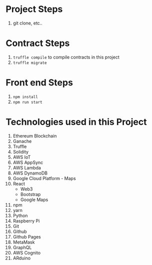 # Project Steps

1. git clone, etc..

# Contract Steps

1. `truffle compile` to compile contracts in this project
2. `truffle migrate`

# Front end Steps

1. `npm install`
2. `npm run start`

# Technologies used in this Project

1. Ethereum Blockchain
2. Ganache
3. Truffle
4. Solidity
5. AWS IoT
6. AWS AppSync
7. AWS Lambda
8. AWS DynamoDB
9. Google Cloud Platform - Maps
10. React
    - Web3
    - Bootstrap
    - Google Maps
11. npm
12. yarn
13. Python
14. Raspberry Pi
15. Git
16. Github
17. Github Pages
18. MetaMask
19. GraphQL
20. AWS Cognito
21. ARduino
